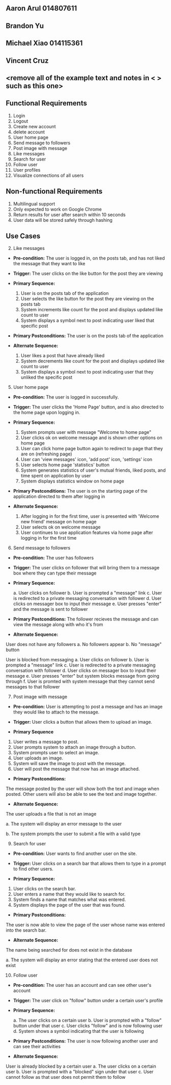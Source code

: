 ## Aaron Arul 014807611
## Brandon Yu
## Michael Xiao 014115361
## Vincent Cruz
## <remove all of the example text and notes in < > such as this one>

## Functional Requirements

1. Login
2. Logout
3. Create new account
4. delete account
5. User home page 
6. Send message to followers 
7. Post image with message 
8. Like messages 
9. Search for user 
10. Follow user 
11. User profiles 
12. Visualize connections of all users 

## Non-functional Requirements

1. Multilingual support 
2. Only expected to work on Google Chrome 
3. Return results for user after search within 10 seconds
4. User data will be stored safely through hashing 

## Use Cases

2. Like messages
- **Pre-condition:** The user is logged in, on the posts tab, and has not liked the message that they want to like

- **Trigger:** The user clicks on the like button for the post they are viewing

- **Primary Sequence:**
  
  1. User is on the posts tab of the application
  2. User selects the like button for the post they are viewing on the posts tab
  3. System increments like count for the post and displays updated like count to user
  4. System displays a symbol next to post indicating user liked that specific post

- **Primary Postconditions:** The user is on the posts tab of the application

- **Alternate Sequence:** 
  
  1. User likes a post that have already liked
  2. System decrements like count for the post and displays updated like count to user
  3. System displays a symbol next to post indicating user that they unliked the specific post


5. User home page
- **Pre-condition:** The user is logged in successfully. 

- **Trigger:** The user clicks the 'Home Page' button, and is also directed to the home page upon logging in.

- **Primary Sequence:**
  
  1. System prompts user with message "Welcome to home page"
  2. User clicks ok on welcome message and is shown other options on home page
  3. User can click home page button again to redirect to page that they are on (refreshing page)
  4. User can 'view messages' icon, 'add post' icon, 'settings' icon
  5. User selects home page 'statistics' button 
  6. System generates statistics of user's mutual friends, liked posts, and time spent on application by user 
  7. System displays statistics window on home page

- **Primary Postconditions:** The user is on the starting page of the application directed to them after logging in

- **Alternate Sequence:** 
  
  1. After logging in for the first time, user is presented with 'Welcome new friend' message on home page
  2. User selects ok on welcome message
  3. User continues to use application features via home page after logging in for the first time


6. Send message to followers

- **Pre-condition:** The user has followers

- **Trigger:** The user clicks on follower that will bring them to a message box where they can type their message

- **Primary Sequence:** 

  a. User clicks on follower
  b. User is prompted a "message" link
  c. User is redirected to a private messaging conversation with follower
  d. User clicks on messager box to input their message
  e. User presses "enter" and the message is sent to follower

- **Primary Postconditions:** The follower recieves the message and can view the message along with who it's from

- **Alternate Sequence:** 

User does not have any followers
  a. No followers appear
  b. No "message" button

User is blocked from messaging
  a. User clicks on follower
  b. User is prompted a "message" link
  c. User is redirected to a private messaging conversation with follower
  d. User clicks on messager box to input their message
  e. User presses "enter" but system blocks message from going through
  f. User is promted with system message that they cannot send messages to that follower


7. Post image with message

- **Pre-condition:** User is attempting to post a message and has an image they would like to attach to the message.

- **Trigger:** User clicks a button that allows them to upload an image.

- **Primary Sequence**
1. User writes a message to post.
2. User prompts system to attach an image through a button.
3. System prompts user to select an image.
4. User uploads an image.
5. System will save the image to post with the message.
6. User will post the message that now has an image attached.

- **Primary Postconditions:**

The message posted by the user will show both the text and image when posted. Other users will also be able to see the text and image together.

- **Alternate Sequence:**

The user uploads a file that is not an image

  a. The system will display an error message to the user

  b. The system prompts the user to submit a file with a valid type


9. Search for user

- **Pre-condition:** User wants to find another user on the site.

- **Trigger:** User clicks on a search bar that allows them to type in a prompt to find other users.

- **Primary Sequence:**
1. User clicks on the search bar.
2. User enters a name that they would like to search for.
3. System finds a name that matches what was entered.
4. System displays the page of the user that was found.

- **Primary Postconditions:**

The user is now able to view the page of the user whose name was entered into the search bar.

- **Alternate Sequence:**

The name being searched for does not exist in the database

  a. The system will display an error stating that the entered user does not exist


10. Follow user

- **Pre-condition:** The user has an account and can see other user's account

- **Trigger:** The user click on "follow" button under a certain user's profile

- **Primary Sequence:**

  a. The user clicks on a certain user
  b. User is prompted with a "follow" button under that user
  c. User clicks "follow" and is now following user
  d. System shows a symbol indicating that the user is following
  
- **Primary Postconditions:** The user is now following another user and can see their activities

- **Alternate Sequence:**

User is already blocked by a certain user
  a. The user clicks on a certain user
  b. User is prompted with a "blocked" sign under that user
  c. User cannot follow as that user does not permit them to follow
